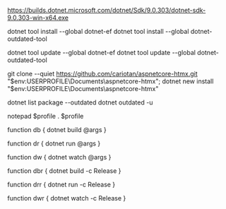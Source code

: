 https://builds.dotnet.microsoft.com/dotnet/Sdk/9.0.303/dotnet-sdk-9.0.303-win-x64.exe

dotnet tool install --global dotnet-ef
dotnet tool install --global dotnet-outdated-tool

dotnet tool update --global dotnet-ef
dotnet tool update --global dotnet-outdated-tool

git clone --quiet https://github.com/cariotan/aspnetcore-htmx.git "$env:USERPROFILE\Documents\aspnetcore-htmx"; dotnet new install "$env:USERPROFILE\Documents\aspnetcore-htmx"

dotnet list package --outdated
dotnet outdated -u

notepad $profile
. $profile

function db {
    dotnet build @args
}

function dr {
    dotnet run @args
}

function dw {
    dotnet watch @args
}

function dbr {
    dotnet build -c Release
}

function drr {
    dotnet run -c Release
}

function dwr {
    dotnet watch -c Release
}